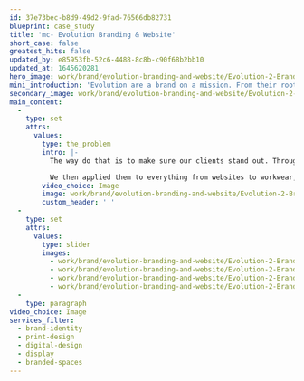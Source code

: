 ```yaml
---
id: 37e73bec-b8d9-49d2-9fad-76566db82731
blueprint: case_study
title: 'mc- Evolution Branding & Website'
short_case: false
greatest_hits: false
updated_by: e85953fb-52c6-4488-8c8b-c90f68b2bb10
updated_at: 1645620281
hero_image: work/brand/evolution-branding-and-website/Evolution-2-Brand-Full-Image-2732x1536-2.jpg
mini_introduction: 'Evolution are a brand on a mission. From their roots as a small start up, they came to Think! to turn them into a powerhouse of a brand in a short space of time.'
secondary_image: work/brand/evolution-branding-and-website/Evolution-2-Brand-Secondary-Image-896x597.jpg
main_content:
  -
    type: set
    attrs:
      values:
        type: the_problem
        intro: |-
          The way do that is to make sure our clients stand out. Through a combination of collaborative workshops and creative sessions at Think! we created a palette of distinctive assets to set Evolution apart from the crowd. 

          We then applied them to everything from websites to workwear, business cards to their vans. Their client list started to grow quickly, as well as the list of services they offer. Now a fully fledged full service contractor, Evolution show what you can do when you've got the confidence to build your business with a creative-led strategy.
        video_choice: Image
        image: work/brand/evolution-branding-and-website/Evolution-2-Brand-Large-927x522-2.jpg
        custom_header: ' '
  -
    type: set
    attrs:
      values:
        type: slider
        images:
          - work/brand/evolution-branding-and-website/Evolution-2-Brand-Small-740x416.25-1.jpg
          - work/brand/evolution-branding-and-website/Evolution-2-Brand-Small-740x416.25-2.jpg
          - work/brand/evolution-branding-and-website/Evolution-2-Brand-Small-740x416.25-3.jpg
          - work/brand/evolution-branding-and-website/Evolution-2-Brand-Small-740x416.25-4.jpg
  -
    type: paragraph
video_choice: Image
services_filter:
  - brand-identity
  - print-design
  - digital-design
  - display
  - branded-spaces
---
```

